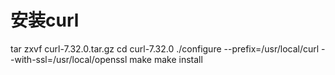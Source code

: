 # 安装curl
tar zxvf curl-7.32.0.tar.gz 
cd curl-7.32.0 
./configure --prefix=/usr/local/curl --with-ssl=/usr/local/openssl
make
make install
